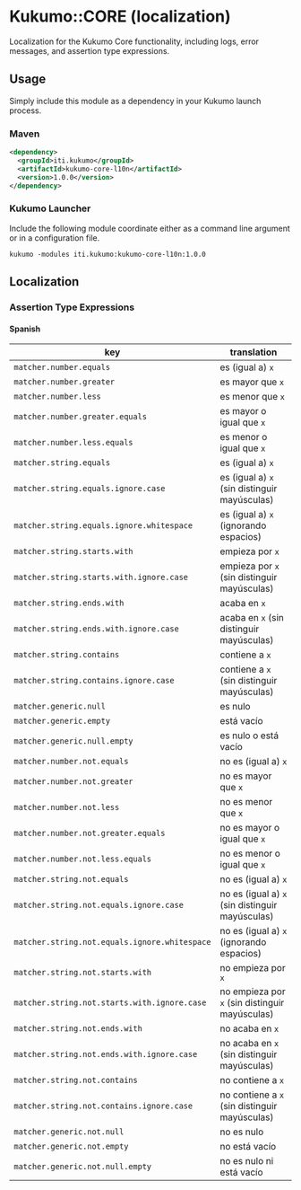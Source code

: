 # Kukumo::CORE (localization)

Localization for the Kukumo Core functionality, including logs, error messages, and assertion type expressions.

## Usage

Simply include this module as a dependency in your Kukumo launch process.

### Maven

```xml
<dependency>
  <groupId>iti.kukumo</groupId>
  <artifactId>kukumo-core-l10n</artifactId>
  <version>1.0.0</version>
</dependency>
```

### Kukumo Launcher

Include the following module coordinate either as a command line argument or in a configuration file.

`
kukumo -modules iti.kukumo:kukumo-core-l10n:1.0.0
`

## Localization

### Assertion Type Expressions

#### Spanish

| key | translation |
| --- | ----------- |
| `matcher.number.equals` | es (igual a) `x` 
| `matcher.number.greater` | es mayor que `x`
| `matcher.number.less` | es menor que `x`
| `matcher.number.greater.equals` | es mayor o igual que `x`
| `matcher.number.less.equals` | es menor o igual que `x`
| `matcher.string.equals` | es (igual a) `x`
| `matcher.string.equals.ignore.case` | es (igual a) `x` (sin distinguir mayúsculas)
| `matcher.string.equals.ignore.whitespace` | es (igual a) `x` (ignorando espacios)
| `matcher.string.starts.with` | empieza por `x`
| `matcher.string.starts.with.ignore.case` | empieza por `x` (sin distinguir mayúsculas)
| `matcher.string.ends.with` | acaba en `x`
| `matcher.string.ends.with.ignore.case` | acaba en `x` (sin distinguir mayúsculas)
| `matcher.string.contains` | contiene a `x`
| `matcher.string.contains.ignore.case` | contiene a `x` (sin distinguir mayúsculas)
| `matcher.generic.null` | es nulo
| `matcher.generic.empty` | está vacío
| `matcher.generic.null.empty` | es nulo o está vacío
| `matcher.number.not.equals` | no es (igual a) `x`
| `matcher.number.not.greater` | no es mayor que `x`
| `matcher.number.not.less` | no es menor que `x`
| `matcher.number.not.greater.equals` | no es mayor o igual que `x`
| `matcher.number.not.less.equals` | no es menor o igual que `x`
| `matcher.string.not.equals` | no es (igual a) `x`
| `matcher.string.not.equals.ignore.case` | no es (igual a) `x` (sin distinguir mayúsculas)
| `matcher.string.not.equals.ignore.whitespace` | no es (igual a) `x` (ignorando espacios)
| `matcher.string.not.starts.with` | no empieza por `x`
| `matcher.string.not.starts.with.ignore.case` | no empieza por `x` (sin distinguir mayúsculas)
| `matcher.string.not.ends.with` | no acaba en `x`
| `matcher.string.not.ends.with.ignore.case` | no acaba en `x` (sin distinguir mayúsculas)
| `matcher.string.not.contains` | no contiene a `x`
| `matcher.string.not.contains.ignore.case` | no contiene a `x` (sin distinguir mayúsculas)
| `matcher.generic.not.null` | no es nulo
| `matcher.generic.not.empty` | no está vacío
| `matcher.generic.not.null.empty` | no es nulo ni está vacío
